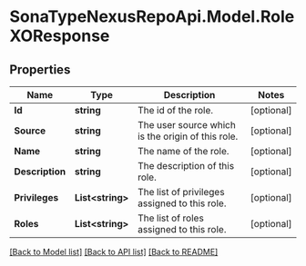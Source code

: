 # SonaTypeNexusRepoApi.Model.RoleXOResponse
## Properties

Name | Type | Description | Notes
------------ | ------------- | ------------- | -------------
**Id** | **string** | The id of the role. | [optional] 
**Source** | **string** | The user source which is the origin of this role. | [optional] 
**Name** | **string** | The name of the role. | [optional] 
**Description** | **string** | The description of this role. | [optional] 
**Privileges** | **List&lt;string&gt;** | The list of privileges assigned to this role. | [optional] 
**Roles** | **List&lt;string&gt;** | The list of roles assigned to this role. | [optional] 

[[Back to Model list]](../README.md#documentation-for-models) [[Back to API list]](../README.md#documentation-for-api-endpoints) [[Back to README]](../README.md)


